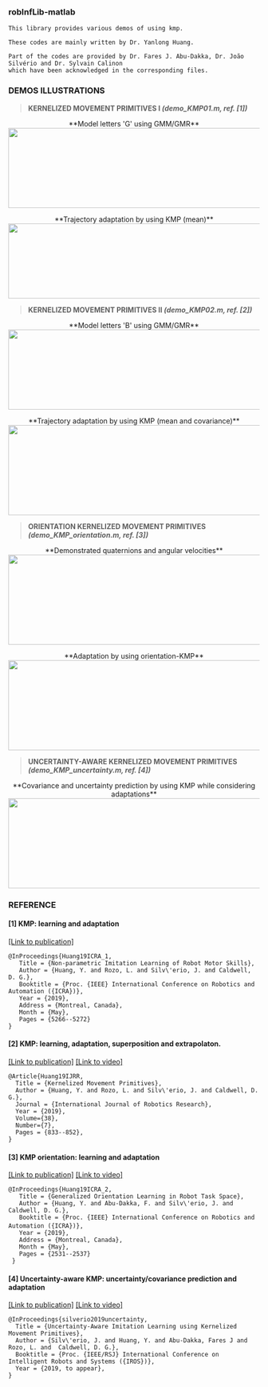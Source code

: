 ### robInfLib-matlab
```
This library provides various demos of using kmp.

These codes are mainly written by Dr. Yanlong Huang.

Part of the codes are provided by Dr. Fares J. Abu-Dakka, Dr. João Silvério and Dr. Sylvain Calinon
which have been acknowledged in the corresponding files.
```

### DEMOS ILLUSTRATIONS

> <b>KERNELIZED MOVEMENT PRIMITIVES I <i>(demo_KMP01.m, ref. [1])</i> </b> 
<p align="center">
  **Model letters 'G' using GMM/GMR**<br>
  <img width="720" height="160"  src="https://github.com/yanlongtu/robInfLib/blob/master/images/modelLetterG.png">
</p>

<p align="center">
  **Trajectory adaptation by using KMP (mean)** <br>
  <img width="1400" height="150"  src="https://github.com/yanlongtu/robInfLib/blob/master/images/kmp_adaptationG.png">
</p>



> <b>KERNELIZED MOVEMENT PRIMITIVES II <i>(demo_KMP02.m, ref. [2])</i> </b> 
<p align="center">
  **Model letters 'B' using GMM/GMR**<br>
  <img width="720" height="160"  src="https://github.com/yanlongtu/robInfLib/blob/master/images/modelLetterB.png">
</p>

<p align="center">
  **Trajectory adaptation by using KMP (mean and covariance)** <br>
  <img width="720" height="180"  src="https://github.com/yanlongtu/robInfLib/blob/master/images/kmp_adaptationB.png">
</p>



> <b>ORIENTATION KERNELIZED MOVEMENT PRIMITIVES <i>(demo_KMP_orientation.m, ref. [3])</i> </b>
<p align="center">
  **Demonstrated quaternions and angular velocities** <br>
  <img width="550" height="180" src="https://github.com/yanlongtu/robInfLib/blob/master/images/kmp_orientation_demos.png">
</p>
<p align="center">
  **Adaptation by using orientation-KMP** <br>
  <img width="550" height="180" src="https://github.com/yanlongtu/robInfLib/blob/master/images/kmp_orientation_ada.png">
</p>

> <b>UNCERTAINTY-AWARE KERNELIZED MOVEMENT PRIMITIVES <i>(demo_KMP_uncertainty.m, ref. [4])</i> </b>
<p align="center">
  **Covariance and uncertainty prediction by using KMP while considering adaptations** <br>
  <img width="800" height="180" src="https://github.com/yanlongtu/robInfLib/blob/master/images/kmp_uncertainty.png">
</p>

### REFERENCE

#### [1] KMP: learning and adaptation 
[[Link to publication]](https://www.researchgate.net/publication/331481661_Non-parametric_Imitation_Learning_of_Robot_Motor_Skills)
```
@InProceedings{Huang19ICRA_1,
   Title = {Non-parametric Imitation Learning of Robot Motor Skills},
   Author = {Huang, Y. and Rozo, L. and Silv\'erio, J. and Caldwell, D. G.},
   Booktitle = {Proc. {IEEE} International Conference on Robotics and Automation ({ICRA})},
   Year = {2019},
   Address = {Montreal, Canada},
   Month = {May},
   Pages = {5266--5272}
}
```

#### [2] KMP: learning, adaptation, superposition and extrapolaton. 
[[Link to publication]](https://www.researchgate.net/publication/319349682_Kernelized_Movement_Primitives)
[[Link to video]](https://www.youtube.com/watch?v=sepb6Vs3OMI&feature=youtu.be)
```
@Article{Huang19IJRR,
  Title = {Kernelized Movement Primitives},
  Author = {Huang, Y. and Rozo, L. and Silv\'erio, J. and Caldwell, D. G.},
  Journal = {International Journal of Robotics Research},
  Year = {2019},
  Volume={38},
  Number={7},
  Pages = {833--852},
}
```


#### [3] KMP orientation: learning and adaptation
[[Link to publication]](https://www.researchgate.net/publication/330675655_Generalized_Orientation_Learning_in_Robot_Task_Space)
[[Link to video]](https://www.youtube.com/watch?v=swYJZfAWTHk&feature=youtu.be)
```
@InProceedings{Huang19ICRA_2,
   Title = {Generalized Orientation Learning in Robot Task Space},
   Author = {Huang, Y. and Abu-Dakka, F. and Silv\'erio, J. and Caldwell, D. G.},
   Booktitle = {Proc. {IEEE} International Conference on Robotics and Automation ({ICRA})},　　　　
   Year = {2019},
   Address = {Montreal, Canada},
   Month = {May},
   Pages = {2531--2537}
 }
```

#### [4] Uncertainty-aware KMP: uncertainty/covariance prediction and adaptation
[[Link to publication]](https://www.researchgate.net/publication/334884378_Uncertainty-Aware_Imitation_Learning_using_Kernelized_Movement_Primitives)
[[Link to video]](https://www.youtube.com/watch?v=HVk2goCQiaA&feature=youtu.be)
```
@InProceedings{silverio2019uncertainty,
  Title = {Uncertainty-Aware Imitation Learning using Kernelized Movement Primitives},
  Author = {Silv\'erio, J. and Huang, Y. and Abu-Dakka, Fares J and Rozo, L. and  Caldwell, D. G.},
  Booktitle = {Proc. {IEEE/RSJ} International Conference on Intelligent Robots and Systems ({IROS})},
  Year = {2019, to appear},
}
```



